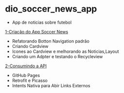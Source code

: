 # dio_soccer_news_app
- App de noticias sobre futebol

[1-Criação do App Soccer News](https://github.com/rsmaurilho/dio_soccer_news_app/tree/release/android-jatpack-material-design-criando-apps-nativos-poderosos)
- Refatorando Botton Navigation padrão
- Criando Cardview
- Icones ao Cardview e melhorando as Noticias,Layout
- Criando um Adpter e testando o Recycleview

[2-Consumindo a API](https://github.com/rsmaurilho/dio_soccer_news_app/tree/release/abstraindo-dominio-de-apps-android-nativos-com-java)
- GitHub Pages
- Retrofit e Picasso
- Intents Nativa para Abir Links Externos
